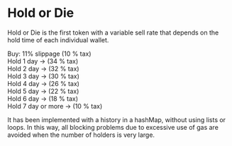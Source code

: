 # Hold or Die

Hold or Die is the first token with a variable sell rate that depends on the hold time of each individual wallet.

  Buy: 11% slippage (10 % tax)      
  Hold 1 day -> (34 % tax)  
  Hold 2 day -> (32 % tax)    
  Hold 3 day -> (30 % tax)  
  Hold 4 day -> (26 % tax)   
  Hold 5 day -> (22 % tax)   
  Hold 6 day -> (18 % tax)   
  Hold 7 day or more -> (10 % tax)   

It has been implemented with a history in a hashMap, without using lists or loops. In this way, all blocking problems due to excessive use of gas are avoided when the number of holders is very large.
